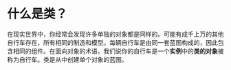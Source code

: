 # 什么是类？

在现实世界中，你经常会发现许多单独的对象都是同样的。可能有成千上万的其他自行车存在，所有相同的制造和模型。每辆自行车是由同一套蓝图构成的，因此包含相同的组件。在面向对象的术语，我们说你的自行车是一个**实例**中的**类的对象**被称为自行车。类是从中创建单个对象的蓝图。